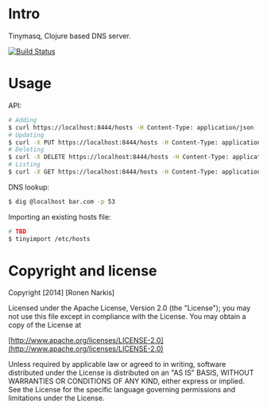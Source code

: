# Intro

Tinymasq,  Clojure based DNS server.

[![Build Status](https://travis-ci.org/narkisr/tinymasq.png)](https://travis-ci.org/narkisr/tinymasq)

# Usage

API:

```bash
# Adding 
$ curl https://localhost:8444/hosts -H Content-Type: application/json -d {"hostname":"foo","ip":"1.2.3.4"} -k
# Updating 
$ curl -X PUT https://localhost:8444/hosts -H Content-Type: application/json -d {"hostname":"foo","ip":"1.2.3.4"} -k
# Deleting 
$ curl -X DELETE https://localhost:8444/hosts -H Content-Type: application/json -d {"hostname":"foo"} -k
# Listing
$ curl -X GET https://localhost:8444/hosts -H Content-Type: application/json -d {"hostname":"foo"} -k
```

DNS lookup:

```bash
$ dig @localhost bar.com -p 53
```

Importing an existing hosts file:

```bash
# TBD
$ tinyimport /etc/hosts
```
# Copyright and license

Copyright [2014] [Ronen Narkis]

Licensed under the Apache License, Version 2.0 (the "License");
you may not use this file except in compliance with the License.
You may obtain a copy of the License at

  [http://www.apache.org/licenses/LICENSE-2.0](http://www.apache.org/licenses/LICENSE-2.0)

Unless required by applicable law or agreed to in writing, software
distributed under the License is distributed on an "AS IS" BASIS,
WITHOUT WARRANTIES OR CONDITIONS OF ANY KIND, either express or implied.
See the License for the specific language governing permissions and
limitations under the License.
